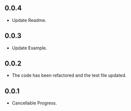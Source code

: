 ## 0.0.4

* Update Readme.

## 0.0.3

* Update Example.

## 0.0.2

* The code has been refactored and the test file updated.

## 0.0.1

* Cancellable Progress.